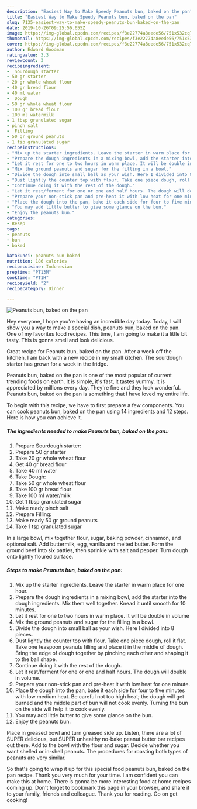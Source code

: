 ```yaml
---
description: "Easiest Way to Make Speedy Peanuts bun, baked on the pan"
title: "Easiest Way to Make Speedy Peanuts bun, baked on the pan"
slug: 7135-easiest-way-to-make-speedy-peanuts-bun-baked-on-the-pan
date: 2019-10-26T09:25:56.655Z
image: https://img-global.cpcdn.com/recipes/f3e22774a8eede56/751x532cq70/peanuts-bun-baked-on-the-pan-recipe-main-photo.jpg
thumbnail: https://img-global.cpcdn.com/recipes/f3e22774a8eede56/751x532cq70/peanuts-bun-baked-on-the-pan-recipe-main-photo.jpg
cover: https://img-global.cpcdn.com/recipes/f3e22774a8eede56/751x532cq70/peanuts-bun-baked-on-the-pan-recipe-main-photo.jpg
author: Edward Goodman
ratingvalue: 3.3
reviewcount: 3
recipeingredient:
-  Sourdough starter
- 50 gr starter
- 20 gr whole wheat flour
- 40 gr bread flour
- 40 ml water
-  Dough
- 50 gr whole wheat flour
- 100 gr bread flour
- 100 ml watermilk
- 1 tbsp granulated sugar
- pinch salt
-  Filling
- 50 gr ground peanuts
- 1 tsp granulated sugar
recipeinstructions:
- "Mix up the starter ingredients. Leave the starter in warm place for one hour."
- "Prepare the dough ingredients in a mixing bowl, add the starter into the dough ingredients. Mix them well together. Knead it until smooth for 10 minutes."
- "Let it rest for one to two hours in warm place. It will be double in volume"
- "Mix the ground peanuts and sugar for the filling in a bowl."
- "Divide the dough into small ball as your wish. Here I divided into 8 pieces."
- "Dust lightly the counter top with flour. Take one piece dough, roll it flat. Take one teaspoon peanuts filling and place it in the middle of dough. Bring the edge of dough together by pinching each other and shaping it to the ball shape."
- "Continue doing it with the rest of the dough."
- "Let it rest/ferment for one or one and half hours. The dough will double in volume."
- "Prepare your non-stick pan and pre-heat it with low heat for one minute."
- "Place the dough into the pan, bake it each side for four to five minutes with low medium heat. Be careful not too high heat; the dough will get burned and the middle part of bun will not cook evenly. Turning the bun on the side will help it to cook evenly."
- "You may add little butter to give some glance on the bun."
- "Enjoy the peanuts bun."
categories:
- Resep
tags:
- peanuts
- bun
- baked

katakunci: peanuts bun baked
nutrition: 186 calories
recipecuisine: Indonesian
preptime: "PT13M"
cooktime: "PT1H"
recipeyield: "2"
recipecategory: Dinner

---
```



![Peanuts bun, baked on the pan](https://img-global.cpcdn.com/recipes/f3e22774a8eede56/751x532cq70/peanuts-bun-baked-on-the-pan-recipe-main-photo.jpg)

Hey everyone, I hope you're having an incredible day today. Today, I will show you a way to make a special dish, peanuts bun, baked on the pan. One of my favorites food recipes. This time, I am going to make it a little bit tasty. This is gonna smell and look delicious.

Great recipe for Peanuts bun, baked on the pan. After a week off the kitchen, I am back with a new recipe in my small kitchen. The sourdough starter has grown for a week in the fridge.

Peanuts bun, baked on the pan is one of the most popular of current trending foods on earth. It is simple, it's fast, it tastes yummy. It is appreciated by millions every day. They're fine and they look wonderful. Peanuts bun, baked on the pan is something that I have loved my entire life.


To begin with this recipe, we have to first prepare a few components. You can cook peanuts bun, baked on the pan using 14 ingredients and 12 steps. Here is how you can achieve it.

##### The ingredients needed to make Peanuts bun, baked on the pan::

1. Prepare  Sourdough starter:
1. Prepare 50 gr starter
1. Take 20 gr whole wheat flour
1. Get 40 gr bread flour
1. Take 40 ml water
1. Take  Dough:
1. Take 50 gr whole wheat flour
1. Take 100 gr bread flour
1. Take 100 ml water/milk
1. Get 1 tbsp granulated sugar
1. Make ready pinch salt
1. Prepare  Filling:
1. Make ready 50 gr ground peanuts
1. Take 1 tsp granulated sugar


In a large bowl, mix together flour, sugar, baking powder, cinnamon, and optional salt. Add buttermilk, egg, vanilla and melted butter. Form the ground beef into six patties, then sprinkle with salt and pepper. Turn dough onto lightly floured surface. 

##### Steps to make Peanuts bun, baked on the pan:

1. Mix up the starter ingredients. Leave the starter in warm place for one hour.
1. Prepare the dough ingredients in a mixing bowl, add the starter into the dough ingredients. Mix them well together. Knead it until smooth for 10 minutes.
1. Let it rest for one to two hours in warm place. It will be double in volume
1. Mix the ground peanuts and sugar for the filling in a bowl.
1. Divide the dough into small ball as your wish. Here I divided into 8 pieces.
1. Dust lightly the counter top with flour. Take one piece dough, roll it flat. Take one teaspoon peanuts filling and place it in the middle of dough. Bring the edge of dough together by pinching each other and shaping it to the ball shape.
1. Continue doing it with the rest of the dough.
1. Let it rest/ferment for one or one and half hours. The dough will double in volume.
1. Prepare your non-stick pan and pre-heat it with low heat for one minute.
1. Place the dough into the pan, bake it each side for four to five minutes with low medium heat. Be careful not too high heat; the dough will get burned and the middle part of bun will not cook evenly. Turning the bun on the side will help it to cook evenly.
1. You may add little butter to give some glance on the bun.
1. Enjoy the peanuts bun.


Place in greased bowl and turn greased side up. Listen, there are a lot of SUPER delicious, but SUPER unhealthy no-bake peanut butter bar recipes out there. Add to the bowl with the flour and sugar. Decide whether you want shelled or in-shell peanuts. The procedures for roasting both types of peanuts are very similar. 

So that's going to wrap it up for this special food peanuts bun, baked on the pan recipe. Thank you very much for your time. I am confident you can make this at home. There is gonna be more interesting food at home recipes coming up. Don't forget to bookmark this page in your browser, and share it to your family, friends and colleague. Thank you for reading. Go on get cooking!
